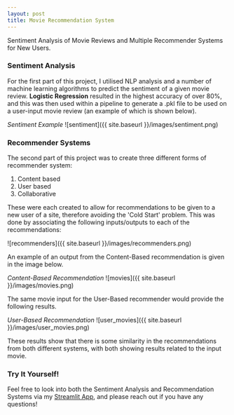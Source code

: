 ```yaml
---
layout: post
title: Movie Recommendation System
---
```


Sentiment Analysis of Movie Reviews and Multiple Recommender Systems for New Users.

### Sentiment Analysis
For the first part of this project, I utilised NLP analysis and a number of machine learning algorithms to predict the sentiment of a given movie review. **Logistic Regression** resulted in the highest accuracy of over 80%, and this was then used within a pipeline to generate a .pkl file to be used on a user-input movie review (an example of which is shown below).

*Sentiment Example*
![sentiment]({{ site.baseurl }}/images/sentiment.png)

### Recommender Systems

The second part of this project was to create three different forms of recommender system:
1. Content based
2. User based
3. Collaborative

These were each created to allow for recommendations to be given to a new user of a site, therefore avoiding the 'Cold Start' problem. This was done by associating the following inputs/outputs to each of the recommendations:

![recommenders]({{ site.baseurl }}/images/recommenders.png)

An example of an output from the Content-Based recommendation is given in the image below.

*Content-Based Recommendation*
![movies]({{ site.baseurl }}/images/movies.png)

The same movie input for the User-Based recommender would provide the following results.

*User-Based Recommendation*
![user_movies]({{ site.baseurl }}/images/user_movies.png)

These results show that there is some similarity in the recommendations from both different systems, with both showing results related to the input movie.

### Try It Yourself!
Feel free to look into both the Sentiment Analysis and Recommendation Systems via my [Streamlit App](https://moviereviews-chocknell.streamlit.app/), and please reach out if you have any questions!